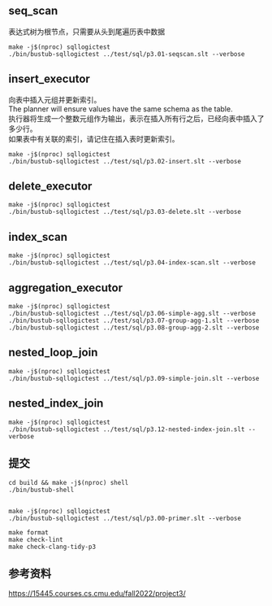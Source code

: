 
## seq_scan
表达式树为根节点，只需要从头到尾遍历表中数据  
```
make -j$(nproc) sqllogictest
./bin/bustub-sqllogictest ../test/sql/p3.01-seqscan.slt --verbose
```

## insert_executor
向表中插入元组并更新索引。  
The planner will ensure values have the same schema as the table.   
执行器将生成一个整数元组作为输出，表示在插入所有行之后，已经向表中插入了多少行。  
如果表中有关联的索引，请记住在插入表时更新索引。  
```
make -j$(nproc) sqllogictest
./bin/bustub-sqllogictest ../test/sql/p3.02-insert.slt --verbose
```

## delete_executor
```
make -j$(nproc) sqllogictest
./bin/bustub-sqllogictest ../test/sql/p3.03-delete.slt --verbose
```

## index_scan
```
make -j$(nproc) sqllogictest
./bin/bustub-sqllogictest ../test/sql/p3.04-index-scan.slt --verbose
```

## aggregation_executor
```
make -j$(nproc) sqllogictest
./bin/bustub-sqllogictest ../test/sql/p3.06-simple-agg.slt --verbose
./bin/bustub-sqllogictest ../test/sql/p3.07-group-agg-1.slt --verbose
./bin/bustub-sqllogictest ../test/sql/p3.08-group-agg-2.slt --verbose
```

## nested_loop_join
```
make -j$(nproc) sqllogictest
./bin/bustub-sqllogictest ../test/sql/p3.09-simple-join.slt --verbose
```

## nested_index_join
```
make -j$(nproc) sqllogictest
./bin/bustub-sqllogictest ../test/sql/p3.12-nested-index-join.slt --verbose
```

## 提交
```
cd build && make -j$(nproc) shell
./bin/bustub-shell


make -j$(nproc) sqllogictest
./bin/bustub-sqllogictest ../test/sql/p3.00-primer.slt --verbose

make format
make check-lint
make check-clang-tidy-p3
```

## 参考资料
https://15445.courses.cs.cmu.edu/fall2022/project3/